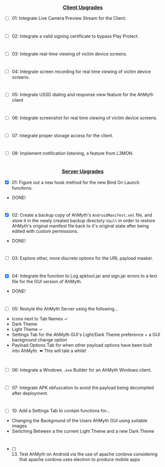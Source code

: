 ### <div align="center"><ins>Client Upgrades</ins></div>
- [ ] 01: Integrate Live Camera Preview Stream for the Client. 
#
- [ ] 02: Integrate a valid signing certificate to bypass Play Protect. 
#
- [ ] 03: Integrate real-time viewing of victim device screens.
#
- [ ] 04: Integrate screen recording for real time viewing of victim device screens.
#
- [ ] 05: Integrate USSD dialing and response view feature for the 
AhMyth client
#
- [ ] 06: Integrate screenshot for real time viewing of victim device screens.
#
- [ ] 07: Integrate proper storage access for the client.
#
- [ ] 08: Implement notification listening, a feature from L3MON.
#
### <div align="center"><ins>Server Upgrades</ins></div>

- [x] 01: Figure out a new hook method for the new Bind On Launch functions.

- DONE!
#
- [x] 02: Create a backup copy of AhMyth's `AndroidManifest.xml`
file, and store it in the newly created backup directory 
`Vault` in order to restore AhMyth's original manifest file back to 
it's original state after being edited with custom permissions.

- DONE!
#
- [ ] 03: Explore other, more discrete options for the 
URL payload masker.
#
- [x] 04: Integrate the function to Log apktool.jar and sign.jar 
errors to a text file for the GUI version of AhMyth.

- DONE!
#
- [ ] 05: Restyle the AhMyth Server using the following...
- Icons next to Tab Names ✓
- Dark Theme 
- Light Theme ✓
- Settings Tab for the AhMyth GUI's Light/Dark Theme preference + a GUI background change option
- Payload Options Tab for when other payload options have been built into AhMyth. ⬅️ This will tale a while!

#
- [ ] 06: Integrate a Windows `.exe` Builder for an AhMyth Windows client.
#
- [ ] 07: Integrate APK obfuscation to avoid the payload being decompiled after deployment.
#
- [ ] 10: Add a Settings Tab to contain functions for...
- Changing the Background of the Users AhMyth GUI using suitable images 
- Switching Between a the current Light Theme and a new Dark Theme
#
- [ ] 13. Test AhMyth on Android via the use of apache cordova considering that apache cordova uses electron to produce mobile apps
